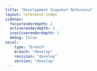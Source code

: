 ```yaml
---
title: "Development Snapshot Reference"
layout: reference-index
sidenav:
  focusrenderdepth: 2
  activerenderdepth: 2
  inactiverenderdepth: 1
  debug: false
oscal:
    type: "branch"
    branch: "develop"
    revision: "develop"
    version: "develop"
---
```


